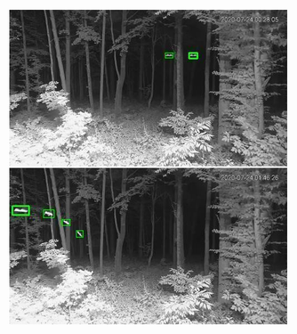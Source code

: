 ![20200724-003017-010022](in/20200724/20200724-003017-010022_0_.jpg)
![20200724-013037-020042](in/20200724/20200724-013037-020042_0_.jpg)
